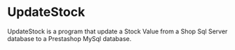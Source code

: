 # UpdateStock
UpdateStock is a program that update a Stock Value from a Shop Sql Server database to a Prestashop MySql database.
